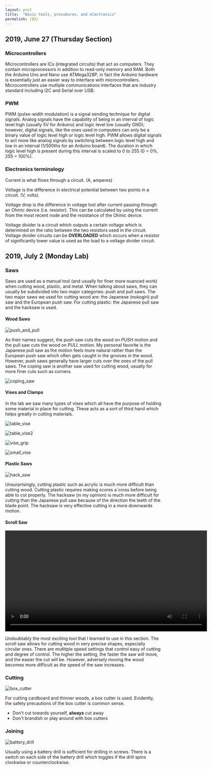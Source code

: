 ```yaml
---
layout: post
title:  "Basic tools, procedures, and electronics"
permalink: /02/
---
```


## 2019, June 27 (Thursday Section)

### Microcontrollers
Microcontrollers are ICs (integrated circuits) that act as computers. They contain microprocessors in addition to read-only memory and RAM. Both the Arduino Uno and Nano use ATMega328P, in fact the Arduino hardware is essentially just an easier way to interface with microcontrollers. Microcontrollers use mutliple communications interfaces that are industry standard including I2C and Serial over USB.

### PWM
PWM (pulse-width modulation) is a signal sending technique for digital signals. Analog signals have the capability of being in an interval of logic level high (usually 5V for Arduino) and logic level low (usually GND); however, digital signals, like the ones used in computers can only be a binary value of logic level high or logic level high. PWM allows digital signals to act more like analog signals by switching between logic level high and low in an interval (1/500ths for an Arduino board). The duration in which logic level high is present during this interval is scaled to 0 to 255 (0 = 0%, 255 = 100%).

### Electronics terminology
Current is what flows through a circuit. (A, amperes)

Voltage is the difference in electrical potential between two points in a circuit. (V, volts).

Voltage drop is the difference in voltage lost after current passing through an Ohmic device (i.e. resistor). This can be calculated by using the current from the most recent node and the resistance of the Ohmic device.

Voltage divider is a circuit which outputs a certain voltage which is determined on the ratio between the two resistors used in the circuit. Voltage divider circuits can be **OVERLOADED** which occurs when a resistor of significantly lower value is used as the load to a voltage divider circuit.

## 2019, July 2 (Monday Lab)

### Saws
Saws are used as a manual tool (and usually for finer more nuanced work) when cutting wood, plastic, and metal. When talking about saws, they can usually be subdivided into two major categories: push and pull saws. The two major saws we used for cutting wood are: the Japanese (nokogiri) pull saw and the European push saw. For cutting plastic: the Japanese pull saw and the hacksaw is used.

#### Wood Saws
![push_and_pull](push_and_pull.jpg)

As their names suggest, the push saw cuts the wood on _PUSH_ motion and the pull saw cuts the wood on _PULL_ motion. My personal favorite is the Japanese pull saw as the motion feels more natural rather than the European push saw which often gets caught in the grooves in the wood. However, push saws generally have larger cuts over the ones of the pull saws. The coping saw is another saw used for cutting wood, usually for more finer cuts such as corners.

![coping_saw](coping_saw.jpg)

#### Vises and Clamps
In the lab we saw many types of vises which all have the purpose of holding some material in place for cutting. These acts as a sort of third hand which helps greatly in cutting materials.

![table_vise](table_vise.jpg)

![table_vise2](table_vise2.jpg)

![vise_grip](vise_grip.jpg)

![small_vise](small_vise.jpg)

#### Plastic Saws
![hack_saw](hack_saw.jpg)

Unsurprisingly, cutting plastic such as acrylic is much more difficult than cutting wood. Cutting plastic requires making scores a`cross before being able to cut properly. The hacksaw (in my opinion) is much more difficult for cutting than the Japanese pull saw because of the direction the teeth of the blade point. The hacksaw is very effective cutting in a more downwards motion.

#### Scroll Saw
<video width="650" controls>
	<source src="scroll_saw.mp4" type="video/mp4">
</video>

Undoubtably the most exciting tool that I learned to use in this section. The scroll saw allows for cutting wood in very precise shapes, especially circular ones. There are mutlitple speed settings that control easy of cutting and degree of control. The higher the setting, the faster the saw will move, and the easier the cut will be. However, adversely moving the wood becomes more difficult as the speed of the saw increases.

### Cutting
![box_cutter](box_cutter.jpg)

For cutting cardboard and thinner woods, a box cutter is used. Evidently, the safety precautions of the box cutter is common sense.

- Don't cut towards yourself, **always** cut away
- Don't brandish or play around with box cutters

### Joining
![battery_drill](battery_drill.jpg)

Usually using a battery drill is sufficient for drilling in screws. There is a switch on each side of the battery drill which toggles if the drill spins clockwise or counterclockwise.
